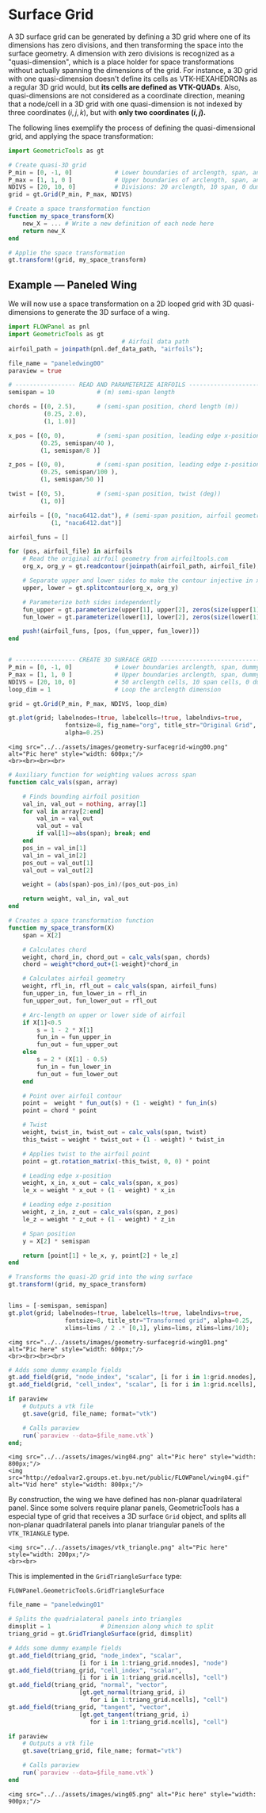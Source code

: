 # Surface Grid

A 3D surface grid can be generated by defining a 3D grid where one of its dimensions has zero divisions, and then transforming the space into the surface geometry. A dimension with zero divisions is recognized as a "quasi-dimension", which is a place holder for space transformations without actually spanning the dimensions of the grid. For instance, a 3D grid with one quasi-dimension doesn't define its cells as VTK-HEXAHEDRONs as a regular 3D grid would, but **its cells are defined as VTK-QUADs**. Also, quasi-dimensions are not considered as a coordinate direction, meaning that a node/cell in a 3D grid with one quasi-dimension is not indexed by three coordinates $(i,j,k)$, but with **only two coordinates $(i,j)$.**

The following lines exemplify the process of defining the quasi-dimensional grid, and applying the space transformation:

```julia
import GeometricTools as gt

# Create quasi-3D grid
P_min = [0, -1, 0]            # Lower boundaries of arclength, span, and dummy
P_max = [1, 1, 0 ]            # Upper boundaries of arclength, span, and dummy
NDIVS = [20, 10, 0]           # Divisions: 20 arclength, 10 span, 0 dummy
grid = gt.Grid(P_min, P_max, NDIVS)

# Create a space transformation function
function my_space_transform(X)
    new_X = ... # Write a new definition of each node here
    return new_X
end

# Applie the space transformation
gt.transform!(grid, my_space_transform)
```

## Example — Paneled Wing
We will now use a space transformation on a 2D looped grid with 3D quasi-dimensions to generate the 3D surface of a wing.


```julia
import FLOWPanel as pnl
import GeometricTools as gt
                                # Airfoil data path
airfoil_path = joinpath(pnl.def_data_path, "airfoils");

file_name = "paneledwing00"
paraview = true

# ----------------- READ AND PARAMETERIZE AIRFOILS ----------------------------
semispan = 10            # (m) semi-span length

chords = [(0, 2.5),      # (semi-span position, chord length (m))
          (0.25, 2.0),
          (1, 1.0)]

x_pos = [(0, 0),         # (semi-span position, leading edge x-position (m))
         (0.25, semispan/40 ),
         (1, semispan/8 )]

z_pos = [(0, 0),         # (semi-span position, leading edge z-position (m))
         (0.25, semispan/100 ),
         (1, semispan/50 )]

twist = [(0, 5),         # (semi-span position, twist (deg))
         (1, 0)]

airfoils = [(0, "naca6412.dat"), # (semi-span position, airfoil geometry)
            (1, "naca6412.dat")]

airfoil_funs = []

for (pos, airfoil_file) in airfoils
    # Read the original airfoil geometry from airfoiltools.com
    org_x, org_y = gt.readcontour(joinpath(airfoil_path, airfoil_file); header_len=1)

    # Separate upper and lower sides to make the contour injective in x
    upper, lower = gt.splitcontour(org_x, org_y)

    # Parameterize both sides independently
    fun_upper = gt.parameterize(upper[1], upper[2], zeros(size(upper[1])); inj_var=1)
    fun_lower = gt.parameterize(lower[1], lower[2], zeros(size(lower[1])); inj_var=1)

    push!(airfoil_funs, [pos, (fun_upper, fun_lower)])
end


# ----------------- CREATE 3D SURFACE GRID ----------------------------------
P_min = [0, -1, 0]            # Lower boundaries arclength, span, dummy
P_max = [1, 1, 0 ]            # Upper boundaries arclength, span, dummy
NDIVS = [20, 10, 0]           # 50 arclength cells, 10 span cells, 0 dummy
loop_dim = 1                  # Loop the arclength dimension

grid = gt.Grid(P_min, P_max, NDIVS, loop_dim)

gt.plot(grid; labelnodes=!true, labelcells=!true, labelndivs=true,
                fontsize=8, fig_name="org", title_str="Original Grid",
                alpha=0.25)
```
```@raw html
<img src="../../assets/images/geometry-surfacegrid-wing00.png" alt="Pic here" style="width: 600px;"/>
<br><br><br><br>
```

```julia
# Auxiliary function for weighting values across span
function calc_vals(span, array)

    # Finds bounding airfoil position
    val_in, val_out = nothing, array[1]
    for val in array[2:end]
        val_in = val_out
        val_out = val
        if val[1]>=abs(span); break; end
    end
    pos_in = val_in[1]
    val_in = val_in[2]
    pos_out = val_out[1]
    val_out = val_out[2]

    weight = (abs(span)-pos_in)/(pos_out-pos_in)

    return weight, val_in, val_out
end

# Creates a space transformation function
function my_space_transform(X)
    span = X[2]

    # Calculates chord
    weight, chord_in, chord_out = calc_vals(span, chords)
    chord = weight*chord_out+(1-weight)*chord_in

    # Calculates airfoil geometry
    weight, rfl_in, rfl_out = calc_vals(span, airfoil_funs)
    fun_upper_in, fun_lower_in = rfl_in
    fun_upper_out, fun_lower_out = rfl_out

    # Arc-length on upper or lower side of airfoil
    if X[1]<0.5
        s = 1 - 2 * X[1]
        fun_in = fun_upper_in
        fun_out = fun_upper_out
    else
        s = 2 * (X[1] - 0.5)
        fun_in = fun_lower_in
        fun_out = fun_lower_out
    end

    # Point over airfoil contour
    point =  weight * fun_out(s) + (1 - weight) * fun_in(s)
    point = chord * point

    # Twist
    weight, twist_in, twist_out = calc_vals(span, twist)
    this_twist = weight * twist_out + (1 - weight) * twist_in

    # Applies twist to the airfoil point
    point = gt.rotation_matrix(-this_twist, 0, 0) * point

    # Leading edge x-position
    weight, x_in, x_out = calc_vals(span, x_pos)
    le_x = weight * x_out + (1 - weight) * x_in

    # Leading edge z-position
    weight, z_in, z_out = calc_vals(span, z_pos)
    le_z = weight * z_out + (1 - weight) * z_in

    # Span position
    y = X[2] * semispan

    return [point[1] + le_x, y, point[2] + le_z]
end

# Transforms the quasi-2D grid into the wing surface
gt.transform!(grid, my_space_transform)


lims = [-semispan, semispan]
gt.plot(grid; labelnodes=!true, labelcells=!true, labelndivs=true,
                fontsize=8, title_str="Transformed grid", alpha=0.25,
                xlims=lims / 2 .* [0,1], ylims=lims, zlims=lims/10);
```
```@raw html
<img src="../../assets/images/geometry-surfacegrid-wing01.png" alt="Pic here" style="width: 600px;"/>
<br><br><br><br>
```

```julia
# Adds some dummy example fields
gt.add_field(grid, "node_index", "scalar", [i for i in 1:grid.nnodes], "node")
gt.add_field(grid, "cell_index", "scalar", [i for i in 1:grid.ncells], "cell")

if paraview
    # Outputs a vtk file
    gt.save(grid, file_name; format="vtk")

    # Calls paraview
    run(`paraview --data=$file_name.vtk`)
end;
```
```@raw html
<img src="../../assets/images/wing04.png" alt="Pic here" style="width: 800px;"/>
<img src="http://edoalvar2.groups.et.byu.net/public/FLOWPanel/wing04.gif" alt="Vid here" style="width: 800px;"/>
```

By construction, the wing we have defined has non-planar quadrilateral panel. Since some solvers require planar panels, GeometricTools has a especial type of grid that receives a 3D surface `Grid` object, and splits all non-planar quadrilateral panels into planar triangular panels of the `VTK_TRIANGLE` type.

```@raw html
<img src="../../assets/images/vtk_triangle.png" alt="Pic here" style="width: 200px;"/>
<br><br>
```

This is implemented in the `GridTriangleSurface` type:

```@docs
FLOWPanel.GeometricTools.GridTriangleSurface
```

```julia
file_name = "paneledwing01"

# Splits the quadrialateral panels into triangles
dimsplit = 1              # Dimension along which to split
triang_grid = gt.GridTriangleSurface(grid, dimsplit)

# Adds some dummy example fields
gt.add_field(triang_grid, "node_index", "scalar",
                    [i for i in 1:triang_grid.nnodes], "node")
gt.add_field(triang_grid, "cell_index", "scalar",
                    [i for i in 1:triang_grid.ncells], "cell")
gt.add_field(triang_grid, "normal", "vector",
                    [gt.get_normal(triang_grid, i)
                       for i in 1:triang_grid.ncells], "cell")
gt.add_field(triang_grid, "tangent", "vector",
                    [gt.get_tangent(triang_grid, i)
                       for i in 1:triang_grid.ncells], "cell")

if paraview
    # Outputs a vtk file
    gt.save(triang_grid, file_name; format="vtk")

    # Calls paraview
    run(`paraview --data=$file_name.vtk`)
end
```

```@raw html
<img src="../../assets/images/wing05.png" alt="Pic here" style="width: 900px;"/>
```
